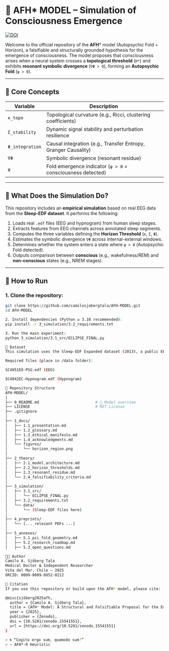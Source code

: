 # 🧠 AFH* MODEL – Simulation of Consciousness Emergence

[![DOI](https://zenodo.org/badge/DOI/10.5281/zenodo.15541550.svg)](https://doi.org/10.5281/zenodo.15541550)

Welcome to the official repository of the **AFH*** model (Autopsychic Fold + Horizon), a falsifiable and structurally grounded hypothesis for the emergence of consciousness. The model proposes that consciousness arises when a neural system crosses a **topological threshold** (`H*`) and exhibits **resonant symbolic divergence** (`∇Φ > 0`), forming an **Autopsychic Fold** (`ψ > 0`).

---

## 🧩 Core Concepts

| Variable        | Description                                                  |
|-----------------|--------------------------------------------------------------|
| `κ_topo`        | Topological curvature (e.g., Ricci, clustering coefficients) |
| `Σ_stability`   | Dynamic signal stability and perturbation resilience         |
| `Φ_integration` | Causal integration (e.g., Transfer Entropy, Granger Causality) |
| `∇Φ`            | Symbolic divergence (resonant residue)                       |
| `ψ`             | Fold emergence indicator (`ψ > 0` = consciousness detected)  |

---

## 🧪 What Does the Simulation Do?

This repository includes an **empirical simulation** based on real EEG data from the **Sleep-EDF dataset**. It performs the following:

1. Loads real `.edf` files (EEG and hypnogram) from human sleep stages.
2. Extracts features from EEG channels across annotated sleep segments.
3. Computes the three variables defining the **Horizon Threshold** (`κ`, `Σ`, `Φ`).
4. Estimates the symbolic divergence `∇Φ` across internal-external windows.
5. Determines whether the system enters a state where `ψ > 0` (Autopsychic Fold detected).
6. Outputs comparison between **conscious** (e.g., wakefulness/REM) and **non-conscious** states (e.g., NREM stages).

---

## 🚀 How to Run

### 1. Clone the repository:

```bash
git clone https://github.com/camilosjobergtala/AFH-MODEL.git
cd AFH-MODEL

2. Install dependencies (Python ≥ 3.10 recommended):
pip install -r 3_simulation/3.2_requirements.txt

3. Run the main experiment:
python 3_simulation/3.1_src/ECLIPSE_FINAL.py

📄 Dataset
This simulation uses the Sleep-EDF Expanded dataset (2013), a public EEG resource including full-night recordings with expert sleep stage annotations.

Required files (place in /data folder):

SC4051E0-PSG.edf (EEG)

SC4042EC-Hypnogram.edf (Hypnogram)

📂 Repository Structure
AFH-MODEL/
│
├── 0_README.md                         # 🔰 Model overview
├── LICENSE                             # MIT License
├── .gitignore
│
├── 1_docs/
│   ├── 1.1_presentation.md
│   ├── 1.2_glossary.md
│   ├── 1.3_ethical_manifesto.md
│   ├── 1.4_acknowledgments.md
│   └── figures/
│       └── horizon_region.png
│
├── 2_theory/
│   ├── 2.1_model_architecture.md
│   ├── 2.2_horizon_thresholds.md
│   ├── 2.3_resonant_residue.md
│   └── 2.4_falsifiability_criteria.md
│
├── 3_simulation/
│   ├── 3.1_src/
│   │   └── ECLIPSE_FINAL.py
│   ├── 3.2_requirements.txt
│   └── data/
│       └── (Sleep-EDF files here)
│
├── 4_preprints/
│   └── [... relevant PDFs ...]
│
├── 5_annexes/
│   ├── 5.1_psi_fold_geometry.md
│   ├── 5.2_research_roadmap.md
│   ├── 5.3_open_questions.md

🧑‍🔬 Author
Camilo A. Sjöberg Tala
Medical Doctor & Independent Researcher
Viña del Mar, Chile – 2025
ORCID: 0009-0009-6052-0212

🧾 Citation
If you use this repository or build upon the AFH* model, please cite:

@misc{sjöberg2025afh,
  author = {Camilo A. Sjöberg Tala},
  title = {AFH* Model: A Structural and Falsifiable Proposal for the Emergence of Consciousness},
  year = {2025},
  publisher = {Zenodo},
  doi = {10.5281/zenodo.15541551},
  url = {https://doi.org/10.5281/zenodo.15541551}
}

> 🌀 “Cogito ergo sum, quamodo sum?”  
> — AFH*-R Heuristic
